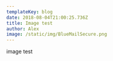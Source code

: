 ```yaml
---
templateKey: blog
date: 2018-08-04T21:00:25.736Z
title: Image test
author: Alex
image: /static/img/BlueMailSecure.png
---
```

image test

